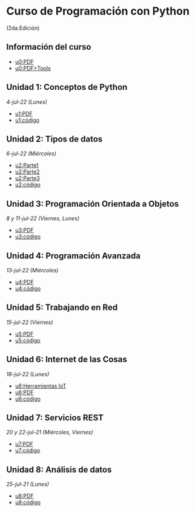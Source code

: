 # Curso de Programación con Python 
(2da.Edición)

## Información del curso
- [u0:PDF](../main/PDFs/u0_info_curso.pdf)
- [u0:PDF>Tools](../main/PDFs/u0_anexo0_IDE.pdf)

## Unidad 1: Conceptos de Python
*4-jul-22 (Lunes)*
- [u1:PDF](../main/PDFs/u1.Intro.pdf)
- [u1:código](../main/Codigo/Unidad1_Intro/)


## Unidad 2: Tipos de datos
*6-jul-22 (Miércoles)*
- [u2:Parte1](../main/PDFs/u2_a_tipos_de_datos.pdf)
- [u2:Parte2](../main/PDFs/u2_b_declaraciones_de_control.pdf)
- [u2:Parte3](../main/PDFs/u2_c_funciones.pdf)
- [u2:código](../main/Codigo/Unidad2_Tipos_de_datos/)


## Unidad 3: Programación Orientada a Objetos
*8 y 11-jul-22 (Viernes, Lunes)*
- [u3:PDF](../main/PDFs/u3_POO.pdf)
- [u3:código](../main/Codigo/Unidad3_POO/)

## Unidad 4: Programación Avanzada
*13-jul-22 (Miércoles)*
- [u4:PDF](../main/PDFs/u4_Adv.pdf)
- [u4:código](../main/Codigo/Unidad4_Adv)

## Unidad 5: Trabajando en Red
*15-jul-22 (Viernes)*
- [u5:PDF](../main/PDFs/u5_red.pdf)
- [u5:código](../main/Codigo/Unidad5_Red)

## Unidad 6: Internet de las Cosas
*18-jul-22 (Lunes)*
- [u6:Herramientas IoT](../main/PDFs/u6_mosquitto.pdf)
- [u6:PDF](../main/PDFs/u6_IoT.pdf)
- [u6:código](../main/Codigo/Unidad6_IoT)

## Unidad 7: Servicios REST
*20 y 22-jul-21 (Miércoles, Viernes)*
- [u7:PDF](../main/PDFs/u7_web.pdf)
- [u7:código](../main/Codigo/Unidad7_Web)

## Unidad 8: Análisis de datos
*25-jul-21 (Lunes)*
- [u8:PDF](../main/PDFs/u8_dataAna.pdf)
- [u8:código](../main/Codigo/Unidad8_DataAna)